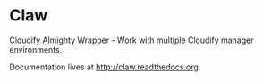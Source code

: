 # Claw
Cloudify Almighty Wrapper - Work with multiple Cloudify manager environments.

Documentation lives at http://claw.readthedocs.org.
